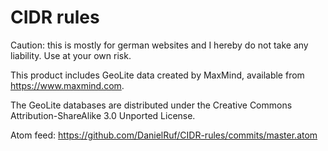# CIDR rules
Caution: this is mostly for german websites and I hereby do not take any liability. Use at your own risk.


This product includes GeoLite data created by MaxMind, available from 
https://www.maxmind.com.

The GeoLite databases are distributed under the Creative Commons Attribution-ShareAlike 3.0 Unported License.

Atom feed: https://github.com/DanielRuf/CIDR-rules/commits/master.atom

